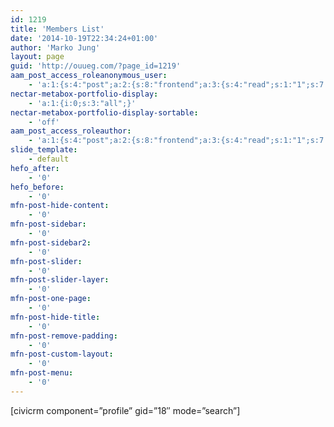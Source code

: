 ```yaml
---
id: 1219
title: 'Members List'
date: '2014-10-19T22:34:24+01:00'
author: 'Marko Jung'
layout: page
guid: 'http://ouueg.com/?page_id=1219'
aam_post_access_roleanonymous_user:
    - 'a:1:{s:4:"post";a:2:{s:8:"frontend";a:3:{s:4:"read";s:1:"1";s:7:"exclude";s:1:"1";s:7:"comment";s:1:"1";}s:7:"backend";a:3:{s:5:"trash";s:1:"0";s:6:"delete";s:1:"0";s:4:"edit";s:1:"0";}}}'
nectar-metabox-portfolio-display:
    - 'a:1:{i:0;s:3:"all";}'
nectar-metabox-portfolio-display-sortable:
    - 'off'
aam_post_access_roleauthor:
    - 'a:1:{s:4:"post";a:2:{s:8:"frontend";a:3:{s:4:"read";s:1:"1";s:7:"exclude";s:1:"1";s:7:"comment";s:1:"1";}s:7:"backend";a:3:{s:5:"trash";s:1:"1";s:6:"delete";s:1:"1";s:4:"edit";s:1:"1";}}}'
slide_template:
    - default
hefo_after:
    - '0'
hefo_before:
    - '0'
mfn-post-hide-content:
    - '0'
mfn-post-sidebar:
    - '0'
mfn-post-sidebar2:
    - '0'
mfn-post-slider:
    - '0'
mfn-post-slider-layer:
    - '0'
mfn-post-one-page:
    - '0'
mfn-post-hide-title:
    - '0'
mfn-post-remove-padding:
    - '0'
mfn-post-custom-layout:
    - '0'
mfn-post-menu:
    - '0'
---
```


\[civicrm component=”profile” gid=”18″ mode=”search”\]